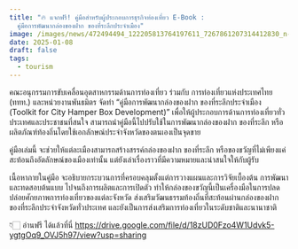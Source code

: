 ```yaml
---
title: "🔥 แจกฟรี! คู่มือสำหรับผู้ประกอบการธุรกิจท่องเที่ยว E-Book :
  คู่มือการพัฒนากล่องของฝาก ของที่ระลึกประจำเมือง"
image: /images/news/472494494_122205813764197611_7267861207314412830_n-2.jpg
date: 2025-01-08
draft: false
tags:
  - tourism
---
```

คณะอนุกรรมการขับเคลื่อนอุตสาหกรรมด้านการท่องเที่ยว ร่วมกับ การท่องเที่ยวแห่งประเทศไทย (ททท.) และหน่วยงานพันธมิตร จัดทำ “คู่มือการพัฒนากล่องของฝาก ของที่ระลึกประจำเมือง (Toolkit for City Hamper Box Development)” เพื่อให้ผู้ประกอบการด้านการท่องเที่ยวทั่วประเทศและประชาชนที่สนใจ สามารถนำคู่มือนี้ไปปรับใช้ในการพัฒนากล่องของฝาก ของที่ระลึก หรือผลิตภัณฑ์ท้องถิ่นโดยใช้เอกลักษณ์ประจำจังหวัดของตนเองเป็นจุดขาย

คู่มือเล่มนี้ จะช่วยให้แต่ละเมืองสามารถสร้างสรรค์กล่องของฝาก ของที่ระลึก หรือของขวัญที่ไม่เพียงแค่สะท้อนถึงอัตลักษณ์ของเมืองเท่านั้น แต่ยังเล่าเรื่องราวที่มีความหมายและน่าสนใจให้กับผู้รับ

เนื้อหาภายในคู่มือ จะอธิบายกระบวนการที่ครอบคลุมตั้งแต่การวางแผนและการวิจัยเบื้องต้น การพัฒนาและทดสอบต้นแบบ ไปจนถึงการผลิตและการเปิดตัว ทำให้กล่องของขวัญนี้เป็นเครื่องมือในการปลดปล่อยศักยภาพการท่องเที่ยวของแต่ละจังหวัด ส่งเสริมวัฒนธรรมท้องถิ่นที่สะท้อนผ่านกล่องของฝาก ของที่ระลึกประจำจังหวัดทั่วประเทศ และยังเป็นการส่งเสริมการท่องเที่ยวในระดับชาติและนานาชาติ

👇🏻 อ่านฟรี ได้แล้วที่นี่ https://drive.google.com/file/d/18zUD0Fzo4W1Udvk5-ygtgOq9_OVJ5h97/view?usp=sharing
